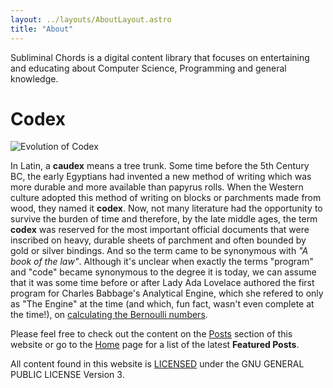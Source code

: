 ```yaml
---
layout: ../layouts/AboutLayout.astro
title: "About"
---
```


Subliminal Chords is a digital content library that focuses on entertaining and educating about Computer Science, Programming and general knowledge.

# Codex

<img src="../assets/images/codex-evolution.svg" class="size-full mx-auto" alt="Evolution of Codex" />

In Latin, a **caudex** means a tree trunk. Some time before the 5th Century BC, the early Egyptians had invented a new method of writing which was more durable and more available than papyrus rolls. When the Western culture adopted this method of writing on blocks or parchments made from wood, they named it **codex**. Now, not many literature had the opportunity to survive the burden of time and therefore, by the late middle ages, the term **codex** was reserved for the most important official documents that were inscribed on heavy, durable sheets of parchment and often bounded by gold or silver bindings. And so the term came to be synonymous with *"A book of the law"*. Although it's unclear when exactly the terms "program" and "code" became synonymous to the degree it is today, we can assume that it was some time before or after Lady Ada Lovelace authored the first program for Charles Babbage's Analytical Engine, which she refered to only as "The Engine" at the time (and which, fun fact, wasn't even complete at the time!), on [calculating the Bernoulli numbers](https://en.wikipedia.org/wiki/Note_G).

Please feel free to check out the content on the [Posts](posts) section of this website or go to the [Home](https://mind-matrix.github.io/subliminal-chords/) page for a list of the latest **Featured Posts**.

All content found in this website is [LICENSED](license) under the GNU GENERAL PUBLIC LICENSE Version 3. 
